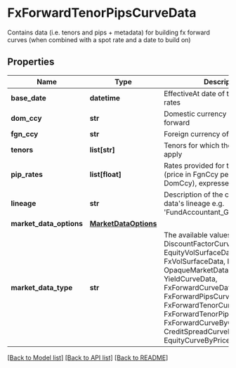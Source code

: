 # FxForwardTenorPipsCurveData

Contains data (i.e. tenors and pips + metadata) for building fx forward curves (when combined with a spot rate and a date to build on)

## Properties
Name | Type | Description | Notes
------------ | ------------- | ------------- | -------------
**base_date** | **datetime** | EffectiveAt date of the quoted pip rates | 
**dom_ccy** | **str** | Domestic currency of the fx forward | 
**fgn_ccy** | **str** | Foreign currency of the fx forward | 
**tenors** | **list[str]** | Tenors for which the forward rates apply | 
**pip_rates** | **list[float]** | Rates provided for the fx forward (price in FgnCcy per unit of DomCcy), expressed in pips | 
**lineage** | **str** | Description of the complex market data&#39;s lineage e.g. &#39;FundAccountant_GreenQuality&#39;. | [optional] 
**market_data_options** | [**MarketDataOptions**](MarketDataOptions.md) |  | [optional] 
**market_data_type** | **str** | The available values are: DiscountFactorCurveData, EquityVolSurfaceData, FxVolSurfaceData, IrVolCubeData, OpaqueMarketData, YieldCurveData, FxForwardCurveData, FxForwardPipsCurveData, FxForwardTenorCurveData, FxForwardTenorPipsCurveData, FxForwardCurveByQuoteReference, CreditSpreadCurveData, EquityCurveByPricesData | 

[[Back to Model list]](../README.md#documentation-for-models) [[Back to API list]](../README.md#documentation-for-api-endpoints) [[Back to README]](../README.md)


